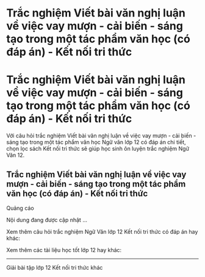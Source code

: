 # Trắc nghiệm Viết bài văn nghị luận về việc vay mượn - cải biến - sáng tạo trong một tác phẩm văn học (có đáp án) - Kết nối tri thức

# Trắc nghiệm Viết bài văn nghị luận về việc vay mượn - cải biến - sáng tạo trong một tác phẩm văn học (có đáp án) - Kết nối tri thức

Với câu hỏi trắc nghiệm Viết bài văn nghị luận về việc vay mượn - cải biến - sáng tạo trong một tác phẩm văn học Ngữ văn lớp 12 có đáp án chi tiết, chọn lọc sách Kết nối tri thức sẽ giúp học sinh ôn luyện trắc nghiệm Ngữ Văn 12.

## Trắc nghiệm Viết bài văn nghị luận về việc vay mượn - cải biến - sáng tạo trong một tác phẩm văn học (có đáp án) - Kết nối tri thức

Quảng cáo

Nội dung đang được cập nhật ...

Xem thêm câu hỏi trắc nghiệm Ngữ Văn lớp 12 Kết nối tri thức có đáp án hay khác:

Xem thêm các tài liệu học tốt lớp 12 hay khác:

* * *

Giải bài tập lớp 12 Kết nối tri thức khác
